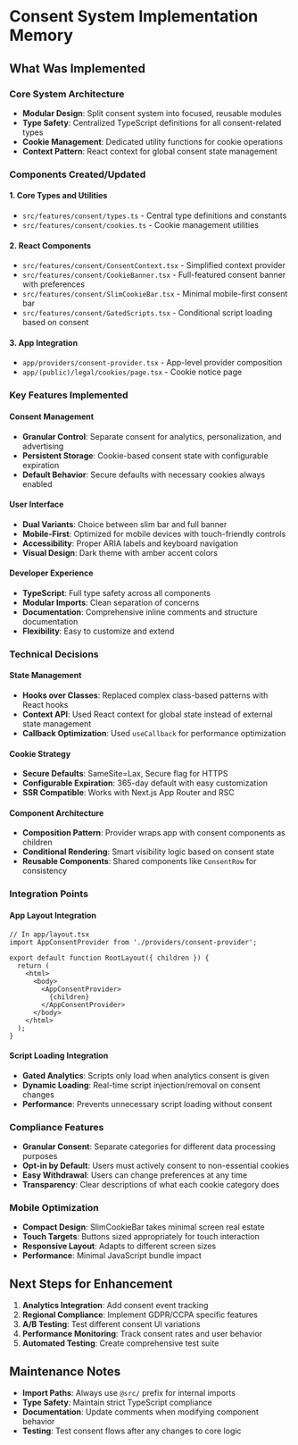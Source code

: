 # Consent System Implementation Memory

## What Was Implemented

### Core System Architecture
- **Modular Design**: Split consent system into focused, reusable modules
- **Type Safety**: Centralized TypeScript definitions for all consent-related types
- **Cookie Management**: Dedicated utility functions for cookie operations
- **Context Pattern**: React context for global consent state management

### Components Created/Updated

#### 1. Core Types and Utilities
- `src/features/consent/types.ts` - Central type definitions and constants
- `src/features/consent/cookies.ts` - Cookie management utilities

#### 2. React Components
- `src/features/consent/ConsentContext.tsx` - Simplified context provider
- `src/features/consent/CookieBanner.tsx` - Full-featured consent banner with preferences
- `src/features/consent/SlimCookieBar.tsx` - Minimal mobile-first consent bar
- `src/features/consent/GatedScripts.tsx` - Conditional script loading based on consent

#### 3. App Integration
- `app/providers/consent-provider.tsx` - App-level provider composition
- `app/(public)/legal/cookies/page.tsx` - Cookie notice page

### Key Features Implemented

#### Consent Management
- **Granular Control**: Separate consent for analytics, personalization, and advertising
- **Persistent Storage**: Cookie-based consent state with configurable expiration
- **Default Behavior**: Secure defaults with necessary cookies always enabled

#### User Interface
- **Dual Variants**: Choice between slim bar and full banner
- **Mobile-First**: Optimized for mobile devices with touch-friendly controls
- **Accessibility**: Proper ARIA labels and keyboard navigation
- **Visual Design**: Dark theme with amber accent colors

#### Developer Experience
- **TypeScript**: Full type safety across all components
- **Modular Imports**: Clean separation of concerns
- **Documentation**: Comprehensive inline comments and structure documentation
- **Flexibility**: Easy to customize and extend

### Technical Decisions

#### State Management
- **Hooks over Classes**: Replaced complex class-based patterns with React hooks
- **Context API**: Used React context for global state instead of external state management
- **Callback Optimization**: Used `useCallback` for performance optimization

#### Cookie Strategy
- **Secure Defaults**: SameSite=Lax, Secure flag for HTTPS
- **Configurable Expiration**: 365-day default with easy customization
- **SSR Compatible**: Works with Next.js App Router and RSC

#### Component Architecture
- **Composition Pattern**: Provider wraps app with consent components as children
- **Conditional Rendering**: Smart visibility logic based on consent state
- **Reusable Components**: Shared components like `ConsentRow` for consistency

### Integration Points

#### App Layout Integration
```tsx
// In app/layout.tsx
import AppConsentProvider from './providers/consent-provider';

export default function RootLayout({ children }) {
  return (
    <html>
      <body>
        <AppConsentProvider>
          {children}
        </AppConsentProvider>
      </body>
    </html>
  );
}
```

#### Script Loading Integration
- **Gated Analytics**: Scripts only load when analytics consent is given
- **Dynamic Loading**: Real-time script injection/removal on consent changes
- **Performance**: Prevents unnecessary script loading without consent

### Compliance Features
- **Granular Consent**: Separate categories for different data processing purposes
- **Opt-in by Default**: Users must actively consent to non-essential cookies
- **Easy Withdrawal**: Users can change preferences at any time
- **Transparency**: Clear descriptions of what each cookie category does

### Mobile Optimization
- **Compact Design**: SlimCookieBar takes minimal screen real estate
- **Touch Targets**: Buttons sized appropriately for touch interaction
- **Responsive Layout**: Adapts to different screen sizes
- **Performance**: Minimal JavaScript bundle impact

## Next Steps for Enhancement

1. **Analytics Integration**: Add consent event tracking
2. **Regional Compliance**: Implement GDPR/CCPA specific features
3. **A/B Testing**: Test different consent UI variations
4. **Performance Monitoring**: Track consent rates and user behavior
5. **Automated Testing**: Create comprehensive test suite

## Maintenance Notes

- **Import Paths**: Always use `@src/` prefix for internal imports
- **Type Safety**: Maintain strict TypeScript compliance
- **Documentation**: Update comments when modifying component behavior
- **Testing**: Test consent flows after any changes to core logic
